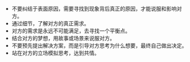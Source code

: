 - 不要纠结于表面原因，需要寻找到现象背后真正的原因，才能说服和影响对方。
- 通过细节，了解对方的真正需求。
- 对方的需求是永远不可能满足，去寻找一个平衡点。
- 结合对方的梦想，用故事或场景来说服对方。
- 不要预先提出解决方案，而是引导对方思考为什么想要，最终自己做出决定。
- 站在对方的立场模拟思考，达到共情。
